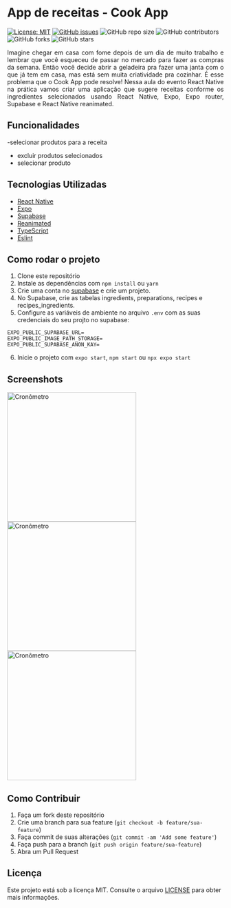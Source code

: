 # App de receitas - Cook App

[![License: MIT](https://img.shields.io/badge/License-MIT-yellow.svg)](https://opensource.org/licenses/MIT)
[![GitHub issues](https://img.shields.io/github/issues/Alessandro021/app-de-financas)](https://github.com/Alessandro021/app-de-financas/issues)
![GitHub repo size](https://img.shields.io/github/repo-size/alessandro021/app-de-financas)
![GitHub contributors](https://img.shields.io/github/contributors/alessandro021/app-de-financas)
![GitHub forks](https://img.shields.io/github/forks/Alessandro021/app-de-financas?style=social)
![GitHub stars](https://img.shields.io/github/stars/alessandro021/app-de-financas?style=social)

<p align="justify">
Imagine chegar em casa com fome depois de um dia de muito trabalho e lembrar que você esqueceu de passar no mercado para fazer as compras da semana. Então você decide abrir a geladeira pra fazer uma janta com o que já tem em casa, mas está sem muita criatividade pra cozinhar. É esse problema que o Cook App pode resolve! Nessa aula do evento React Native na prática vamos criar uma aplicação que sugere receitas conforme os ingredientes selecionados usando React Native, Expo, Expo router, Supabase e React Native reanimated.
</p>

## Funcionalidades

-selecionar produtos para a receita
- excluir produtos selecionados
- selecionar produto

## Tecnologias Utilizadas
- [React Native](https://reactnative.dev/)
- [Expo](https://expo.io/)
- [Supabase](https://supabase.com/)
- [Reanimated](https://docs.expo.dev/versions/latest/sdk/reanimated/)
- [TypeScript](https://docs.expo.dev/guides/typescript/)
- [Eslint](https://eslint.org/docs/latest/use/getting-started)

## Como rodar o projeto

1. Clone este repositório
2. Instale as dependências com `npm install` ou `yarn`
3. Crie uma conta no [supabase](https://supabase.com/) e crie um projeto.
4. No Supabase, crie as tabelas ingredients, preparations, recipes e recipes_ingredients.
5. Configure as variáveis de ambiente no arquivo `.env` com as suas credenciais do seu projto no supabase:
```.env
EXPO_PUBLIC_SUPABASE_URL=
EXPO_PUBLIC_IMAGE_PATH_STORAGE=
EXPO_PUBLIC_SUPABASE_ANON_KAY=

```
6. Inicie o projeto com `expo start`, `npm start` ou `npx expo start`

## Screenshots

<p align="left">
  <img src="https://live.staticflickr.com/65535/53571865748_a4952b2650_o.png" alt="Cronômetro" width="300">
  <img src="https://live.staticflickr.com/65535/53571989249_697410f01b_o.png" alt="Cronômetro" width="300">
  <img src="https://live.staticflickr.com/65535/53571865768_5f51ee3e7d_o.png" alt="Cronômetro" width="300">
</p>

## Como Contribuir
1. Faça um fork deste repositório
2. Crie uma branch para sua feature (`git checkout -b feature/sua-feature`)
3. Faça commit de suas alterações (`git commit -am 'Add some feature'`)
4. Faça push para a branch (`git push origin feature/sua-feature`)
5. Abra um Pull Request

## Licença
Este projeto está sob a licença MIT. Consulte o arquivo [LICENSE](LICENSE) para obter mais informações.